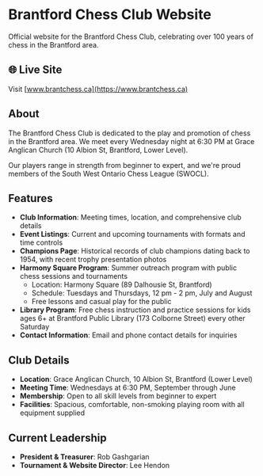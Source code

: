# Brantford Chess Club Website

Official website for the Brantford Chess Club, celebrating over 100 years of chess in the Brantford area.

## 🌐 Live Site

Visit [www.brantchess.ca](https://www.brantchess.ca)

## About

The Brantford Chess Club is dedicated to the play and promotion of chess in the Brantford area. We meet every Wednesday night at 6:30 PM at Grace Anglican Church (10 Albion St, Brantford, Lower Level).

Our players range in strength from beginner to expert, and we're proud members of the South West Ontario Chess League (SWOCL).

## Features

- **Club Information**: Meeting times, location, and comprehensive club details
- **Event Listings**: Current and upcoming tournaments with formats and time controls
- **Champions Page**: Historical records of club champions dating back to 1954, with recent trophy presentation photos
- **Harmony Square Program**: Summer outreach program with public chess sessions and tournaments
  - Location: Harmony Square (89 Dalhousie St, Brantford)
  - Schedule: Tuesdays and Thursdays, 12 pm - 2 pm, July and August
  - Free lessons and casual play for the public
- **Library Program**: Free chess instruction and practice sessions for kids ages 6+ at Brantford Public Library (173 Colborne Street) every other Saturday
- **Contact Information**: Email and phone contact details for inquiries

## Club Details

- **Location**: Grace Anglican Church, 10 Albion St, Brantford (Lower Level)
- **Meeting Time**: Wednesdays at 6:30 PM, September through June
- **Membership**: Open to all skill levels from beginner to expert
- **Facilities**: Spacious, comfortable, non-smoking playing room with all equipment supplied

## Current Leadership

- **President & Treasurer**: Rob Gashgarian
- **Tournament & Website Director**: Lee Hendon
